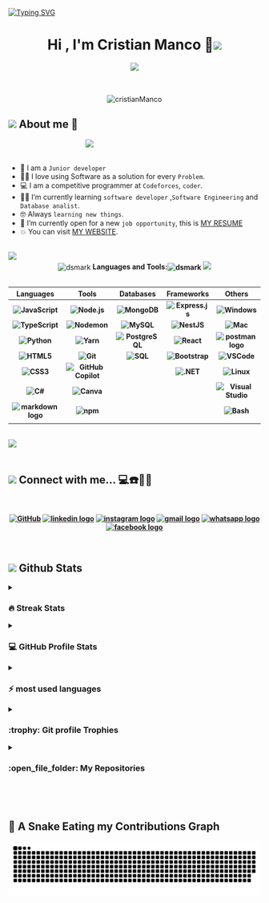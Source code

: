 [![Typing SVG](https://readme-typing-svg.herokuapp.com?color=FF3670&size=35&center=true&vCenter=true&width=1000&lines=Welcome+to+my+GitHub+profile!;My+name+is+Cristian+Manco;I'm+Software+developer+Student)](https://git.io/typing-svg)

<h1 align="center">Hi , I'm Cristian Manco 🖤<img src="https://media.giphy.com/media/hvRJCLFzcasrR4ia7z/giphy.gif" width="35"></h1>
<p align="center">
  <a href="https://github.com/DenverCoder1/readme-typing-svg"><img src="https://readme-typing-svg.herokuapp.com?font=Time+New+Roman&color=%23C8BE25&size=25&center=true&vCenter=true&width=600&height=100&lines=Software+developer+@cristian.manco;backend+developer+Student;frontend+developer;Database+analist;(5+Stars)"></a>
</p>


<br>

<p align="center"> 
	<img src="https://komarev.com/ghpvc/?username=cristianManco&label=Profile%20views&color=0047AB&style=plastic?" alt="cristianManco" height=25px, width=160px/> 
	


	

</p>
	
## <picture><img src = "https://github.com/7oSkaaa/7oSkaaa/blob/main/Images/about_me.gif?raw=true" width = 50px></picture> About me  🖤 

<picture> <img align="right" src="https://github.com/7oSkaaa/7oSkaaa/blob/main/Images/Right_Side.gif?raw=true" width = 350px></picture>

<br><br>

- :school: I am a `Junior developer` 
- :technologist: I love using Software as a solution for every `Problem`.
- :computer: I am a competitive programmer at `Codeforces`, `coder`.<!--para agregar mas solo se agrega una coma y entre backtiks se agrega la palabra -->
- :student: I’m currently learning `software developer` ,`Software Engineering` and `Database analist`.
- :nerd_face: Always `learning new things`.
- :thinking: I’m currently open for a new `job opportunity`, this is [MY RESUME](/file:///C:/Users/CAMILO/Downloads/Copy%20of%20plantilla_HV_riwicoder.pdf)
- :boom: You can visit [MY WEBSITE](https://cristianmanco.github.io/portafolio--profesional/).
<br>

             

<img src="https://user-images.githubusercontent.com/73097560/115834477-dbab4500-a447-11eb-908a-139a6edaec5c.gif">         
  <br>
  


 <div align="center">
<img alt="dsmark" align="center" height="70px" width="70px" src="https://c.tenor.com/cXlrPENTVkEAAAAi/chika-dance.gif">
 <b> Languages and Tools:<img alt="dsmark" align="center" height="70px" width="70px" src="https://c.tenor.com/cXlrPENTVkEAAAAi/men-dance.gif">
 
	 
 <img src="https://user-images.githubusercontent.com/73097560/115834477-dbab4500-a447-11eb-908a-139a6edaec5c.gif">
 
<br>
<br>

| Languages | Tools | Databases | Frameworks | Others |
| :---: | :---: | :---: | :---: | :---: |
| <img alt="JavaScript"  height="100px" width="162px"  src="https://www.vectorlogo.zone/logos/javascript/javascript-ar21.svg">  | <img alt="Node.js"   height="100px" width="162px"  src="https://www.vectorlogo.zone/logos/nodejs/nodejs-ar21.svg"> | <img alt="MongoDB"   height="100px" width="162px"  src="https://www.vectorlogo.zone/logos/mongodb/mongodb-ar21.svg"> | <img alt="Express.js"   height="100px" width="162px"  src="https://www.vectorlogo.zone/logos/expressjs/expressjs-ar21.svg"> | <img alt="Windows" height="100px" width="162px" src="https://www.vectorlogo.zone/logos/microsoft/microsoft-ar21.svg"> |
| <img alt="TypeScript"  height="80px" width="140px" src="https://www.vectorlogo.zone/logos/typescriptlang/typescriptlang-ar21.svg"> | <img alt="Nodemon"  height="100px" width="140px" src="https://www.vectorlogo.zone/logos/nodemonio/nodemonio-ar21.svg"> | <img alt="MySQL"  height="100px" width="140px" src="https://www.vectorlogo.zone/logos/mysql/mysql-ar21.svg"> | <img alt="NestJS"  height="100px" width="140px" src="https://www.vectorlogo.zone/logos/nestjs/nestjs-ar21.svg"> | <img alt="Mac" height="100px" width="140px" src="https://www.vectorlogo.zone/logos/apple/apple-ar21.svg"> |
| <img alt="Python"  height="100px" width="140px" src="https://www.vectorlogo.zone/logos/python/python-ar21.svg"> | <img alt="Yarn" height="100px" width="140px" src="https://www.vectorlogo.zone/logos/yarnpkg/yarnpkg-ar21.svg"> | <img alt="PostgreSQL"  height="100px" width="140px" src="https://www.vectorlogo.zone/logos/postgresql/postgresql-ar21.svg"> | <img alt="React" height="100px" width="140px" src="https://www.vectorlogo.zone/logos/reactjs/reactjs-ar21.svg"> | <img src="https://skillicons.dev/icons?i=postman"  height="90px" width="140px" alt="postman logo"> |
| <img alt="HTML5" height="100px" width="140px" src="https://www.vectorlogo.zone/logos/w3_html5/w3_html5-ar21.svg"> | <img alt="Git"  height="100px" width="140px" src="https://www.vectorlogo.zone/logos/git-scm/git-scm-ar21.svg"> | <img alt="SQL" height="100px" width="140px" src="https://www.vectorlogo.zone/logos/microsoft_sql_server/microsoft_sql_server-ar21.svg"> | <img alt="Bootstrap" height="100px" width="140px" src="https://www.vectorlogo.zone/logos/getbootstrap/getbootstrap-ar21.svg"> | <img alt="VSCode" height="100px" width="140px" src="https://www.vectorlogo.zone/logos/visualstudio_code/visualstudio_code-ar21.svg"> |
| <img alt="CSS3" height="100px" width="140px" src="https://www.vectorlogo.zone/logos/netlifyapp_watercss/netlifyapp_watercss-ar21.svg"> | <img alt="GitHub Copilot"  height="100px" width="140px" src="https://www.vectorlogo.zone/logos/github/github-ar21.svg"> |  |  <img alt=".NET" height="100px" width="140px" src="https://www.vectorlogo.zone/logos/dotnet/dotnet-ar21.svg">  | <img alt="Linux"  height="100px" width="140px" src="https://cdn.jsdelivr.net/gh/devicons/devicon/icons/linux/linux-original.svg"> |
| <img alt="C#"  height="100px" width="140px" src="https://cdn.jsdelivr.net/gh/devicons/devicon/icons/csharp/csharp-original.svg"> | <img alt="Canva"  height="100px" width="140px" src="https://cdn.jsdelivr.net/gh/devicons/devicon/icons/canva/canva-original.svg"> |  |  | <img alt="Visual Studio"  height="100px" width="140px" src="https://cdn.jsdelivr.net/gh/devicons/devicon/icons/visualstudio/visualstudio-plain.svg"> |
| <img src="https://cdn.jsdelivr.net/gh/devicons/devicon/icons/markdown/markdown-original.svg"  height="100px" width="140px" alt="markdown logo">  | <img alt="npm" height="100px" width="140px" src="https://cdn.jsdelivr.net/gh/devicons/devicon/icons/npm/npm-original-wordmark.svg"> |  |  | <img alt="Bash"  height="100px" width="140px" src="https://cdn.simpleicons.org/gnubash/4EAA25"> |
|  |  |  |  |  |

</div>
</p>
 <br>
<img src="https://user-images.githubusercontent.com/73097560/115834477-dbab4500-a447-11eb-908a-139a6edaec5c.gif"> 
<br>
  
<br>


## <picture> <img src="https://github.com/7oSkaaa/7oSkaaa/blob/main/Images/Connect-with-me.gif?raw=true" width="100px"> </picture> Connect with me...  💻☎️📱🖤
 <br>
<p align="center">
<a href="https://github.com/cristianManco"><img src="https://img.shields.io/badge/github-%23181717.svg?style=plastic&logo=github&logoColor=black"&color=black height="25" alt="GitHub"/></a>
   <a href="https://www.linkedin.com/"><img src="https://img.shields.io/static/v1?message=LinkedIn&logo=linkedin&label=&color=black&logoColor=blue&labelColor=black&style=plastic" height="25" alt="linkedin logo"  /></a>
  <a href="https://www.instagram.com/cristiandev18/"><img src="https://img.shields.io/static/v1?message=Instagram&logo=instagram&label=&color=black&logoColor=purple&labelColor=black&style=plastic" height="25" alt="instagram logo"  /></a>
  <a href="mailto:camilomanco2005@gmail.com"><img src="https://img.shields.io/static/v1?message=Gmail&logo=gmail&label=&color=black&logoColor=blueviolet&labelColor=black&style=plastic" height="25" alt="gmail logo"  /></a>
  <a href="https://wa.me/3148497467"><img src="https://img.shields.io/static/v1?message=Whatsap&logo=whatsapp&label=&color=black&logoColor=gren&labelColor=&style=plastic" height="25" alt="whatsapp logo"  /></a>
  <a href="https://www.facebook.com/camilocorrea"><img src="https://img.shields.io/static/v1?message=Facebook&logo=facebook&label=&color=blue&logoColor=black&labelColor=blue&style=plastic" height="25" alt="facebook logo"  /></a>

</p>



 <br> 

## <picture> <img src = "https://github.com/7oSkaaa/7oSkaaa/blob/main/Images/Statistics.gif?raw=true" width = 50px>  </picture> Github Stats

<details><summary><h3> 🔥 Streak Stats</h3></summary>

----	

  <img src="https://streak-stats.demolab.com?user=cristianManco&locale=en&mode=daily&theme=aura&hide_border=false&border_radius=5&order=3" height="240" alt="streak graph" /> <br>


</details>
  
<details><summary><h3>💻 GitHub Profile Stats</h3></summary>

----
	
<p align="center">
  <img src="https://github-readme-stats.vercel.app/api?username=cristianManco&hide_title=false&hide_rank=false&show_icons=true&include_all_commits=true&count_private=true&disable_animations=true&theme=aura&locale=en&hide_border=false&order=1" height="250" alt="stats graph" /> <br>
<br/>

  <b>Note:</b> Top languages is only a metric of the languages my public code consists of and doesn't reflect experience or skill level.
  </p>
</details>

<details><summary><h3>⚡ most used languages</h3></summary>

----
	
  <img src="https://github-readme-stats.vercel.app/api/top-langs?username=cristianManco&locale=en&hide_title=false&layout=compact&card_width=320&langs_count=9&theme=aura&hide_border=false&order=2" height="310" alt="languages graph" /> <br>

 
</details>

<details><summary> <h3> :trophy: Git profile Trophies </h3></summary>

----
	
<p align="center"> <a href="https://github.com/ryo-ma/github-profile-trophy">  <img src="https://github-profile-trophy.vercel.app?username=cristianManco&row=4&margin-w=9&margin-h=9&no-bg=false&theme=darkhub" height="150" alt="trophy graph"  /></a> </p>
	
</details>
	
<details><summary><h3> :open_file_folder: My Repositories </h3></summary>

----
	
<div>
  <p align="left">
    	<a href="https://github.com/cristianManco/task-crud-.git">
      		<img src="https://github-readme-stats.vercel.app/api/pin/?username=cristianManco&repo=Codeforces-Polygon-Template&theme=tokyonight" alt="GitHub Stats" />
    	</a>
	<a href="https://github.com/cristianManco/CS-y-.NET-calculator.git">
      		<img src="https://github-readme-stats.vercel.app/api/pin/?username=cristianManco&repo=Some-Linux-Commands&theme=tokyonight" alt="GitHub Stats" />
    	</a>
	<a href="https://github.com/cristianManco/class-exercises.git">
      		<img src="https://github-readme-stats.vercel.app/api/pin/?username=cristianManco&repo=Shorten-Link&theme=tokyonight" alt="GitHub Stats" />
    	</a>
	<a href="https://github.com/cristianManco/metaLifeVerse-proyect.git">
      		<img src="https://github-readme-stats.vercel.app/api/pin/?username=cristianManco&repo=7oSkaaa&theme=tokyonight" alt="GitHub Stats" />
    	</a>
	<a href="https://github.com/cristianManco/traffic-light-CS.git">
      		<img src="https://github-readme-stats.vercel.app/api/pin/?username=cristianManco&repo=Competitive-Programming-Session-Content&theme=tokyonight" alt="GitHub Stats" />
    	</a>
	<a href="https://github.com/cristianManco/filtro-Nodejs.git">
      		<img src="https://github-readme-stats.vercel.app/api/pin/?username=cristianManco&repo=VS-Code-for-CP&theme=tokyonight" alt="GitHub Stats" />
    	</a>
	<a href="https://github.com/cristianManco/Typescript.git">
      		<img src="https://github-readme-stats.vercel.app/api/pin/?username=cristianManco&repo=Sorting-Algorithms&theme=tokyonight" alt="GitHub Stats" />
    	</a>
	<a href="https://github.com/cristianManco/students-api.git">
      		<img src="https://github-readme-stats.vercel.app/api/pin/?username=cristianManco&repo=board-link-generator&theme=tokyonight" alt="GitHub Stats" />
    	</a>
	<a href="https://github.com/cristianManco/simulacro-filtro.git">
      		<img src="https://github-readme-stats.vercel.app/api/pin/?username=cristianManco&repo=Tic-Tac-Toe-GUI&theme=tokyonight" alt="GitHub Stats" />
    	</a>
	<a href="https://github.com/cristianManco/metodos-crud-20-marrzo.git">
      		<img src="https://github-readme-stats.vercel.app/api/pin/?username=cristianManco&repo=PhoneBook-System&theme=tokyonight" alt="GitHub Stats" />
    	</a>
	<a href="https://github.com/cristianManco/portafolio--profesional.git">
      		<img src="https://github-readme-stats.vercel.app/api/pin/?username=cristianManco&repo=Codeforces-Sheet-Generator&theme=tokyonight" alt="GitHub Stats" />
    	</a>
	<a href="https://github.com/cristianManco/reloj-dijital.git">
      		<img src="https://github-readme-stats.vercel.app/api/pin/?username=cristianManco&repo=CP-Calendar&theme=tokyonight" alt="GitHub Stats" />
    	</a>
	<a href="https://github.com/cristianManco/base-datos-6.git">
      		<img src="https://github-readme-stats.vercel.app/api/pin/?username=cristianManco&repo=Codeforces-Friends-Script&theme=tokyonight" alt="GitHub Stats" />
    	</a>
	<a href="https://github.com/cristianManco/base-datos-5.git">
      		<img src="https://github-readme-stats.vercel.app/api/pin/?username=cristianManco&repo=vJudge-Board-Scrapper&theme=tokyonight" alt="GitHub Stats" />
    	</a>
	<a href="https://github.com/cristianManco/base-datos-2.git">
      		<img src="https://github-readme-stats.vercel.app/api/pin/?username=cristianManco&repo=CP-Templates-Snippets&theme=tokyonight" alt="GitHub Stats" />
    	</a>
	<a href="https://github.com/cristianManco/web-cafeteria.git">
      		<img src="https://github-readme-stats.vercel.app/api/pin/?username=cristianManco&repo=Udemy-Website&theme=tokyonight" alt="GitHub Stats" />
    	</a>
  </p>
</div>
</details>

</br></br>




###

	
## 🐍 A Snake Eating my Contributions Graph
	
<div align="center">
  <img  src="https://github.com/1999AZZAR/1999AZZAR/blob/readme/resources/img/grid-snake.svg"
       alt="snake" /></a>
</div>
<!---
cristianManco/cristianManco is a ✨ special ✨ repository because its `README.md` (this file) appears on your GitHub profile.
You can click the Preview link to take a look at your changes.
--->
